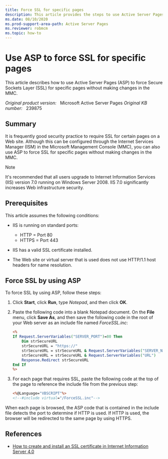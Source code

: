```yaml
---
title: Force SSL for specific pages
description: This article provides the steps to use Active Server Pages to force SSL for specific pages without making changes in the MMC.
ms.date: 08/10/2020
ms.prod-support-area-path: Active Server Pages
ms.reviewer: robmcm
ms.topic: how-to
---
```

# Use ASP to force SSL for specific pages  

This article describes how to use Active Server Pages (ASP) to force Secure Sockets Layer (SSL) for specific pages without making changes in the MMC.

_Original product version:_ &nbsp; Microsoft Active Server Pages
_Original KB number:_ &nbsp; 239875

## Summary

It is frequently good security practice to require SSL for certain pages on a Web site. Although this can be configured through the Internet Services Manager (ISM) in the Microsoft Management Console (MMC), you can also use ASP to force SSL for specific pages without making changes in the MMC.

> [!NOTE]
> It's recommended that all users upgrade to Internet Information Services (IIS) version 7.0 running on Windows Server 2008. IIS 7.0 significantly increases Web infrastructure security.

## Prerequisites

This article assumes the following conditions:

- IIS is running on standard ports:
  
  - HTTP = Port 80
  - HTTPS = Port 443

- IIS has a valid SSL certificate installed.
- The Web site or virtual server that is used does not use HTTP/1.1 host headers for name resolution.

## Force SSL by using ASP

To force SSL by using ASP, follow these steps:

1. Click **Start**, click **Run**, type *Notepad*, and then click **OK**.
2. Paste the following code into a blank Notepad document. On the **File** menu, click **Save As**, and then save the following code in the root of your Web server as an include file named *ForceSSL.inc*:

    ```asp
    <%
    If Request.ServerVariables("SERVER_PORT")=80 Then
        Dim strSecureURL
        strSecureURL = "https://"
        strSecureURL = strSecureURL & Request.ServerVariables("SERVER_NAME")
        strSecureURL = strSecureURL & Request.ServerVariables("URL")
        Response.Redirect strSecureURL
    End If
    %>
    ```

3. For each page that requires SSL, paste the following code at the top of the page to reference the include file from the previous step:

    ```asp
    <%@Language="VBSCRIPT"%>
    <!--#include virtual="/ForceSSL.inc"-->
    ```

When each page is browsed, the ASP code that is contained in the include file detects the port to determine if HTTP is used. If HTTP is used, the browser will be redirected to the same page by using HTTPS.

## References

- [How to create and install an SSL certificate in Internet Information Server 4.0](https://support.microsoft.com/help/228991)
